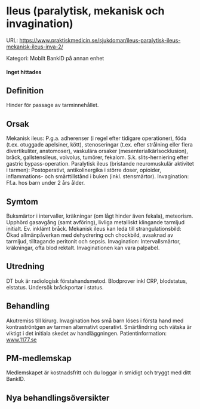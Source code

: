 # Ileus (paralytisk, mekanisk och invagination)

URL: https://www.praktiskmedicin.se/sjukdomar/ileus-paralytisk-ileus-mekanisk-ileus-inva-2/



Kategori: Mobilt BankID på annan enhet

#### Inget hittades

## Definition

Hinder för passage av tarminnehållet.

## Orsak

Mekanisk ileus: P.g.a. adherenser (i regel efter tidigare operationer), föda (t.ex. otuggade apelsiner, kött), stenoseringar (t.ex. efter strålning eller flera divertikuliter, anstomoser), vaskulära orsaker (mesenterialkärlsocklusion), bråck, gallstensileus, volvolus, tumörer, fekalom. S.k. slits-herniering efter gastric bypass-operation.
Paralytisk ileus (bristande neuromuskulär aktivitet i tarmen): Postoperativt, antikolinergika i större doser, opioider, inflammations- och smärttillstånd i buken (inkl. stensmärtor).
Invagination: Ff.a. hos barn under 2 års ålder.

## Symtom

Buksmärtor i intervaller, kräkningar (om lågt hinder även fekala), meteorism. Upphörd gasavgång (samt avföring), livliga metalliskt klingande tarmljud initialt. Ev. inklämt bråck. Mekanisk ileus kan leda till strangulationsbild: Ökad allmänpåverkan med dehydrering och chockbild, avsaknad av tarmljud, tilltagande peritonit och sepsis. Invagination: Intervallsmärtor, kräkningar, ofta blod rektalt. Invaginationen kan vara palpabel.

## Utredning

DT buk är radiologisk förstahandsmetod. Blodprover inkl CRP, blodstatus, elstatus. Undersök bråckportar i status.

## Behandling

Akutremiss till kirurg. Invagination hos små barn löses i första hand med kontraströntgen av tarmen alternativt operativt. Smärtlindring och vätska är viktigt i det initiala skedet av handläggningen.
Patientinformation: www.1177.se

## PM-medlemskap

Medlemskapet är kostnadsfritt och du loggar in smidigt och tryggt med ditt BankID.

## Nya behandlingsöversikter

